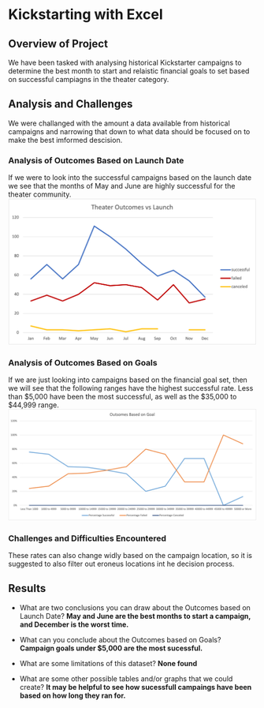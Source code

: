 # Kickstarting with Excel
## Overview of Project

We have been tasked with analysing historical Kickstarter campaigns to determine the best month to start and relaistic financial goals to set based on successful campiagns in the theater category.

## Analysis and Challenges

We were challanged with the amount a data available from historical campaigns and narrowing that down to what data should be focused on to make the best imformed descision.

### Analysis of Outcomes Based on Launch Date

If we were to look into the successful campaigns based on the launch date we see that the months of May and June are highly successful for the theater community.
<img src="/resources/Theater_Outcomes_vs_Launch.png">

### Analysis of Outcomes Based on Goals

If we are just looking into campaigns based on the financial goal set, then we will see that the following ranges have the highest successful rate. Less than $5,000 have been the most successful, as well as the $35,000 to $44,999 range.
<img src="https://github.com/kellynichols99/Kickstarter-Analysis/blob/main/Resources/Outcomes_vs_Goals.png">

### Challenges and Difficulties Encountered
These rates can also change widly based on the campaign location, so it is suggested to also filter out eroneus locations int he decision process. 

## Results

- What are two conclusions you can draw about the Outcomes based on Launch Date? 
<b>May and June are the best months to start a campaign, and December is the worst time.</b>

- What can you conclude about the Outcomes based on Goals?
<b>Campaign goals under $5,000 are the most sucessful. </b>

- What are some limitations of this dataset?
<b>None found</b>

- What are some other possible tables and/or graphs that we could create?
<b> It may be helpful to see how sucessfull campaings have been based on how long they ran for.</b>
